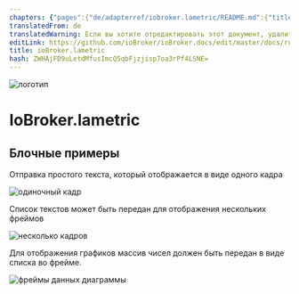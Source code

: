 ```yaml
---
chapters: {"pages":{"de/adapterref/iobroker.lametric/README.md":{"title":{"de":"ioBroker.lametric"},"content":"de/adapterref/iobroker.lametric/README.md"},"de/adapterref/iobroker.lametric/apps.md":{"title":{"de":"ioBroker.lametric"},"content":"de/adapterref/iobroker.lametric/apps.md"},"de/adapterref/iobroker.lametric/my-data-diy.md":{"title":{"de":"ioBroker.lametric"},"content":"de/adapterref/iobroker.lametric/my-data-diy.md"},"de/adapterref/iobroker.lametric/notifications.md":{"title":{"de":"ioBroker.lametric"},"content":"de/adapterref/iobroker.lametric/notifications.md"},"de/adapterref/iobroker.lametric/blockly.md":{"title":{"de":"ioBroker.lametric"},"content":"de/adapterref/iobroker.lametric/blockly.md"}}}
translatedFrom: de
translatedWarning: Если вы хотите отредактировать этот документ, удалите поле «translatedFrom», в противном случае этот документ будет снова автоматически переведен
editLink: https://github.com/ioBroker/ioBroker.docs/edit/master/docs/ru/adapterref/iobroker.lametric/blockly.md
title: ioBroker.lametric
hash: ZWHAjFD9uLetdMfusImcQ5qbFjzjisp7oa3rPf4LSNE=
---
```

![логотип](../../../de/adapterref/iobroker.lametric/../../admin/lametric.png)

# IoBroker.lametric
## Блочные примеры
Отправка простого текста, который отображается в виде одного кадра

![одиночный кадр](../../../de/adapterref/iobroker.lametric/./img/blockly1.png)

Список текстов может быть передан для отображения нескольких фреймов

![несколько кадров](../../../de/adapterref/iobroker.lametric/./img/blockly2.png)

Для отображения графиков массив чисел должен быть передан в виде списка во фрейме.

![фреймы данных диаграммы](../../../de/adapterref/iobroker.lametric/./img/blockly3.png)
